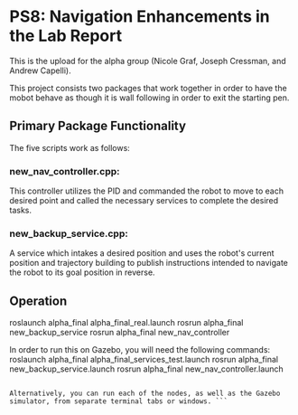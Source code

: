 # PS8: Navigation Enhancements in the Lab Report
This is the upload for the alpha group (Nicole Graf, Joseph Cressman, and Andrew Capelli).

This project consists two packages that work together in order to have the mobot behave as though it is wall following in order to exit the starting pen. 

## Primary Package Functionality
The five scripts work as follows:

### new_nav_controller.cpp:
This controller utilizes the PID and commanded the robot to move to each desired point and called the necessary services to complete the desired tasks.

### new_backup_service.cpp: 
A service which intakes a desired position and uses the robot's current position and trajectory building to publish instructions intended to navigate the robot to its goal position in reverse.

## Operation
roslaunch alpha_final alpha_final_real.launch
rosrun alpha_final new_backup_service
rosrun alpha_final new_nav_controller

In order to run this on Gazebo, you will need the following commands:
roslaunch alpha_final alpha_final_services_test.launch
rosrun alpha_final new_backup_service.launch
rosrun alpha_final new_nav_controller.launch

```

Alternatively, you can run each of the nodes, as well as the Gazebo simulator, from separate terminal tabs or windows. ```
```
